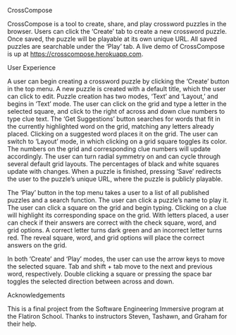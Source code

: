 CrossCompose

CrossCompose is a tool to create, share, and play crossword puzzles in the browser. Users can click the ‘Create’ tab to create a new crossword puzzle. Once saved, the puzzle will be playable at its own unique URL. All saved puzzles are searchable under the ‘Play’ tab.
A live demo of CrossCompose is up at https://crosscompose.herokuapp.com.


User Experience

A user can begin creating a crossword puzzle by clicking the ‘Create’ button in the top menu. A new puzzle is created with a default title, which the user can click to edit. Puzzle creation has two modes, ‘Text’ and ‘Layout,’ and begins in ‘Text’ mode. The user can click on the grid and type a letter in the selected square, and click to the right of across and down clue numbers to type clue text. The ‘Get Suggestions’ button searches for words that fit in the currently highlighted word on the grid, matching any letters already placed. Clicking on a suggested word places it on the grid. The user can switch to ‘Layout’ mode, in which clicking on a grid square toggles its color. The numbers on the grid and corresponding clue numbers will update accordingly. The user can turn radial symmetry on and can cycle through several default grid layouts. The percentages of black and white squares update with changes. When a puzzle is finished, pressing ‘Save’ redirects the user to the puzzle’s unique URL, where the puzzle is publicly playable.

The ‘Play’ button in the top menu takes a user to a list of all published puzzles and a search function. The user can click a puzzle’s name to play it. The user can click a square on the grid and begin typing. Clicking on a clue will highlight its corresponding space on the grid. With letters placed, a user can check if their answers are correct with the check square, word, and grid options. A correct letter turns dark green and an incorrect letter turns red. The reveal square, word, and grid options will place the correct answers on the grid.

In both ‘Create’ and ‘Play’ modes, the user can use the arrow keys to move the selected square. Tab and shift + tab move to the next and previous word, respectively. Double clicking a square or pressing the space bar toggles the selected direction between across and down.


Acknowledgements 

This is a final project from the Software Engineering Immersive program at the Flatiron School. Thanks to instructors Steven, Tashawn, and Graham for their help.
